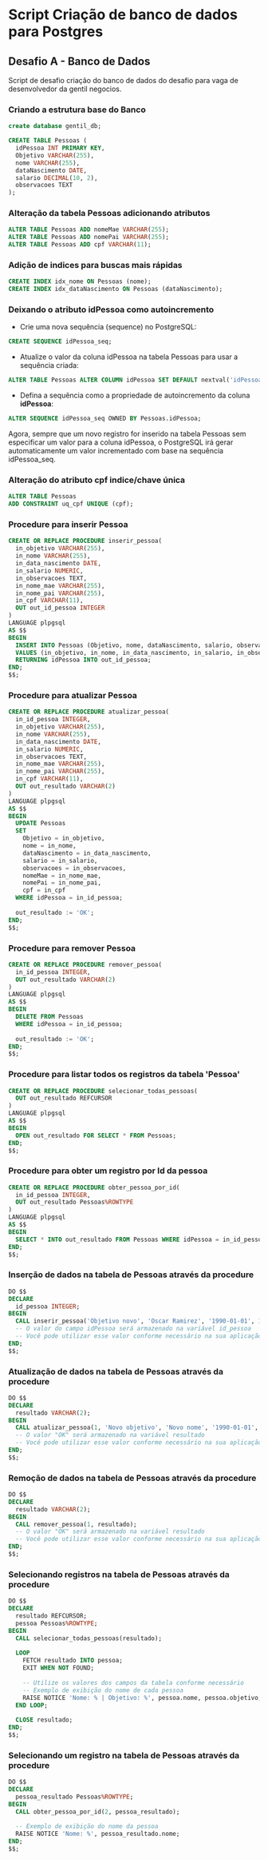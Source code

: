 # Script Criação de banco de dados para Postgres
## Desafio A - Banco de Dados
Script de desafio criação do banco de dados do desafio para vaga de desenvolvedor da gentil negocios.

### Criando a estrutura base do Banco
```sql
create database gentil_db;
```

```sql
CREATE TABLE Pessoas (
  idPessoa INT PRIMARY KEY,
  Objetivo VARCHAR(255),
  nome VARCHAR(255),
  dataNascimento DATE,
  salario DECIMAL(10, 2),
  observacoes TEXT
);
```

### Alteração da tabela Pessoas adicionando atributos

```sql
ALTER TABLE Pessoas ADD nomeMae VARCHAR(255);
ALTER TABLE Pessoas ADD nomePai VARCHAR(255);
ALTER TABLE Pessoas ADD cpf VARCHAR(11);
```

### Adição de indices para buscas mais rápidas

```sql
CREATE INDEX idx_nome ON Pessoas (nome);
CREATE INDEX idx_dataNascimento ON Pessoas (dataNascimento);
```

### Deixando o atributo idPessoa como autoincremento
- Crie uma nova sequência (sequence) no PostgreSQL:
```sql
CREATE SEQUENCE idPessoa_seq;
```
- Atualize o valor da coluna idPessoa na tabela Pessoas para usar a sequência criada:
```sql
ALTER TABLE Pessoas ALTER COLUMN idPessoa SET DEFAULT nextval('idPessoa_seq');
```
- Defina a sequência como a propriedade de autoincremento da coluna **idPessoa**:
```sql
ALTER SEQUENCE idPessoa_seq OWNED BY Pessoas.idPessoa;
```
Agora, sempre que um novo registro for inserido na tabela Pessoas sem especificar um valor para a coluna idPessoa, o PostgreSQL irá gerar automaticamente um valor incrementado com base na sequência idPessoa_seq.
### Alteração do atributo cpf indice/chave única

```sql
ALTER TABLE Pessoas
ADD CONSTRAINT uq_cpf UNIQUE (cpf);
```
### Procedure para inserir Pessoa
```sql
CREATE OR REPLACE PROCEDURE inserir_pessoa(
  in_objetivo VARCHAR(255),
  in_nome VARCHAR(255),
  in_data_nascimento DATE,
  in_salario NUMERIC,
  in_observacoes TEXT,
  in_nome_mae VARCHAR(255),
  in_nome_pai VARCHAR(255),
  in_cpf VARCHAR(11),
  OUT out_id_pessoa INTEGER
)
LANGUAGE plpgsql
AS $$
BEGIN
  INSERT INTO Pessoas (Objetivo, nome, dataNascimento, salario, observacoes, nomeMae, nomePai, cpf)
  VALUES (in_objetivo, in_nome, in_data_nascimento, in_salario, in_observacoes, in_nome_mae, in_nome_pai, in_cpf)
  RETURNING idPessoa INTO out_id_pessoa;
END;
$$;

```

### Procedure para atualizar Pessoa
```sql
CREATE OR REPLACE PROCEDURE atualizar_pessoa(
  in_id_pessoa INTEGER,
  in_objetivo VARCHAR(255),
  in_nome VARCHAR(255),
  in_data_nascimento DATE,
  in_salario NUMERIC,
  in_observacoes TEXT,
  in_nome_mae VARCHAR(255),
  in_nome_pai VARCHAR(255),
  in_cpf VARCHAR(11),
  OUT out_resultado VARCHAR(2)
)
LANGUAGE plpgsql
AS $$
BEGIN
  UPDATE Pessoas
  SET
    Objetivo = in_objetivo,
    nome = in_nome,
    dataNascimento = in_data_nascimento,
    salario = in_salario,
    observacoes = in_observacoes,
    nomeMae = in_nome_mae,
    nomePai = in_nome_pai,
    cpf = in_cpf
  WHERE idPessoa = in_id_pessoa;
  
  out_resultado := 'OK';
END;
$$;

```

### Procedure para remover Pessoa

```sql
CREATE OR REPLACE PROCEDURE remover_pessoa(
  in_id_pessoa INTEGER,
  OUT out_resultado VARCHAR(2)
)
LANGUAGE plpgsql
AS $$
BEGIN
  DELETE FROM Pessoas
  WHERE idPessoa = in_id_pessoa;
  
  out_resultado := 'OK';
END;
$$;

```
### Procedure para listar todos os registros da tabela 'Pessoa'

```sql
CREATE OR REPLACE PROCEDURE selecionar_todas_pessoas(
  OUT out_resultado REFCURSOR
)
LANGUAGE plpgsql
AS $$
BEGIN
  OPEN out_resultado FOR SELECT * FROM Pessoas;
END;
$$;
```
### Procedure para obter um registro por Id da pessoa

```sql
CREATE OR REPLACE PROCEDURE obter_pessoa_por_id(
  in_id_pessoa INTEGER,
  OUT out_resultado Pessoas%ROWTYPE
)
LANGUAGE plpgsql
AS $$
BEGIN
  SELECT * INTO out_resultado FROM Pessoas WHERE idPessoa = in_id_pessoa;
END;
$$;
```

### Inserção de dados na tabela de Pessoas através da procedure 
```sql
DO $$
DECLARE
  id_pessoa INTEGER;
BEGIN
  CALL inserir_pessoa('Objetivo novo', 'Oscar Ramirez', '1990-01-01', 1000.00, 'Observações exemplo', 'Nome da Mãe', 'Nome do Pai', '12345678921', id_pessoa);
  -- O valor do campo idPessoa será armazenado na variável id_pessoa
  -- Você pode utilizar esse valor conforme necessário na sua aplicação
END;
$$;
```
### Atualização de dados na tabela de Pessoas através da procedure 
```sql
DO $$
DECLARE
  resultado VARCHAR(2);
BEGIN
  CALL atualizar_pessoa(1, 'Novo objetivo', 'Novo nome', '1990-01-01', 2000.00, 'Novas observações', 'Nova mãe', 'Novo pai', '98765232109', resultado);
  -- O valor "OK" será armazenado na variável resultado
  -- Você pode utilizar esse valor conforme necessário na sua aplicação
END;
$$;
```
### Remoção de dados na tabela de Pessoas através da procedure 

```sql
DO $$
DECLARE
  resultado VARCHAR(2);
BEGIN
  CALL remover_pessoa(1, resultado);
  -- O valor "OK" será armazenado na variável resultado
  -- Você pode utilizar esse valor conforme necessário na sua aplicação
END;
$$;
```
### Selecionando registros na tabela de Pessoas através da procedure
```sql
DO $$
DECLARE
  resultado REFCURSOR;
  pessoa Pessoas%ROWTYPE;
BEGIN
  CALL selecionar_todas_pessoas(resultado);
  
  LOOP
    FETCH resultado INTO pessoa;
    EXIT WHEN NOT FOUND;
    
    -- Utilize os valores dos campos da tabela conforme necessário
    -- Exemplo de exibição do nome de cada pessoa
    RAISE NOTICE 'Nome: % | Objetivo: %', pessoa.nome, pessoa.objetivo;
  END LOOP;
  
  CLOSE resultado;
END;
$$;
```
### Selecionando um registro na tabela de Pessoas através da procedure
```sql
DO $$
DECLARE
  pessoa_resultado Pessoas%ROWTYPE;
BEGIN
  CALL obter_pessoa_por_id(2, pessoa_resultado);
  
  -- Exemplo de exibição do nome da pessoa
  RAISE NOTICE 'Nome: %', pessoa_resultado.nome;
END;
$$;
```
